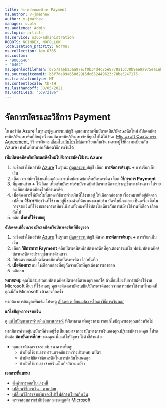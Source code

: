 ```yaml
---
title: จัดการบัตรและวิธีการ Payment
ms.author: v-jmathew
author: v-jmathew
manager: scotv
ms.audience: Admin
ms.topic: article
ms.service: o365-administration
ROBOTS: NOINDEX, NOFOLLOW
localization_priority: Normal
ms.collection: Adm_O365
ms.custom:
- "9003546"
- "6462"
ms.openlocfilehash: b757aa6ba3aa97e5f0b34d4c25e8778a13d30b9ee9a975ea1eb28a6afba4f8c7
ms.sourcegitcommit: b5f7da89a650d2915dc652449623c78be6247175
ms.translationtype: MT
ms.contentlocale: th-TH
ms.lasthandoff: 08/05/2021
ms.locfileid: "53972186"
---
```

# <a name="manage-card-and-payment-method"></a>จัดการบัตรและวิธีการ Payment

ในพอร์ทัล Azure ในฐานะผู้ดูแลระบบบัญชี คุณสามารถเพิ่มบัตรเดบิต/บัตรเครดิตใหม่ อัปเดตบัตรเดบิต/บัตรเครดิตที่มีอยู่ หรือลบบัตรเดบิต/บัตรเครดิตที่คุณไม่ได้ใช้ For [Microsoft Customer Agreement](https://docs.microsoft.com/azure/billing/billing-how-to-change-credit-card?WT.mc_id=Portal-Microsoft_Azure_Support#check-access-to-a-microsoft-customer-agreement), วิธีการเงินจะ [เชื่อมโยงกับโปรไฟล์](https://docs.microsoft.com/azure/billing/billing-how-to-change-credit-card?WT.mc_id=Portal-Microsoft_Azure_Support#change-payment-method-for-a-billing-profile)การเรียกเก็บเงิน เฉพาะผู้ใช้ที่ลงทะเบียนกับ Azure เท่านั้นที่สามารถอัปเดตวิธีการเงินได้

**เพิ่มบัตรเดบิตหรือบัตรเครดิตใหม่ไปยังการสมัครใช้งาน Azure**

1. ลงชื่อเข้าใช้พอร์ทัล [Azure](https://ms.portal.azure.com/) ในฐานะ [ผู้ดูแลระบบ](https://docs.microsoft.com/azure/cost-management-billing/manage/billing-subscription-transfer?WT.mc_id=Portal-Microsoft_Azure_Support#whoisaa)บัญชี เลือก **การจัดการต้นทุน +** การเรียกเก็บเงิน
2. เลือกการสมัครใช้งานที่คุณต้องการเพิ่มบัตรเดบิตหรือบัตรเครดิต เลือก **วิธีการการ Payment**
3. ที่มุมบนซ้าย **+** ให้เลือก เพื่อเพิ่มบัตร ฟอร์มบัตรเดบิต/บัตรเครดิตจะปรากฏขึ้นทางด้านขวา ใส่รายละเอียดบัตรเดบิตหรือบัตรเครดิต
4. เมื่อต้องการให้บัตรใบนี้แสดงวิธีการจ่ายเงินที่ใช้งานอยู่ ให้เลือกกล่องกาเครื่องหมายที่อยู่ถัดจาก เปลี่ยน **วิธีการจ่าย** เงินที่ใช้งานอยู่นี้ของฉันที่ด้านบนของฟอร์ม บัตรใบนี้จะกลายเป็นเครื่องมือในการจ่ายเงินที่ใช้งานของการสมัครใช้งานทั้งหมดที่ใช้บัตรใบเดียวกับการสมัครใช้งานที่เลือก เลือกถัดไป
5. คลิก **ตั้งค่าที่ใช้งานอยู่** 
 
**อัปเดต/เปลี่ยน/เอาบัตรเดบิตหรือบัตรเครดิตที่มีอยู่ออก**

1.  ลงชื่อเข้าใช้พอร์ทัล [Azure](https://portal.azure.com/) ในฐานะ [ผู้ดูแลระบบ](https://docs.microsoft.com/azure/billing/billing-subscription-transfer?WT.mc_id=Portal-Microsoft_Azure_Support#whoisaa)บัญชี ค้นหา **การจัดการต้นทุน +** การเรียกเก็บเงิน
2.  เลือก **วิธีการการ Payment** คลิกบัตรเดบิตหรือบัตรเครดิตที่คุณต้องการแก้ไข ฟอร์มบัตรเดบิต/บัตรเครดิตจะปรากฏขึ้นทางด้านขวา
3.  อัปเดตรายละเอียดบัตรเดบิตหรือบัตรเครดิต เลือกบันทึก
4.  **เมื่อต้องการ** ลบ ให้เลือกกล่องที่อยู่ถัดจากบัตรที่คุณต้องการเอาออก
5.  คลิกลบ

**หมายเหตุ**: คุณไม่สามารถลบบัตรเดบิต/บัตรเครดิตของคุณออกได้ ถ้าเชื่อมโยงกับการสมัครใช้งาน Microsoft อื่นๆ ที่ใช้งานอยู่ คุณจะต้องเอาบัตรเดบิต/บัตรเครดิตออกจากการสมัครใช้งานทั้งหมดที่คุณมีกับ Microsoft แล้วลองอีกครั้ง

หากต้องการข้อมูลเพิ่มเติม โปรดดู [อัปเดต เปลี่ยนแปลง หรือเอาวิธีการเงินออก](https://docs.microsoft.com/azure/billing/billing-how-to-change-credit-card?WT.mc_id=Portal-Microsoft_Azure_Support)

**แก้ไขปัญหาการจ่ายเงิน**

ดู [แก้ไขปัญหาการจ่ายเงิน/สถานการณ์](https://docs.microsoft.com/azure/cost-management-billing/manage/billing-troubleshoot-azure-payment-issues) ที่ผิดพลาด เพื่อดูว่าสามารถแก้ไขปัญหาของคุณแล้วหรือไม่

หากมีการค้างอยู่บนบัตรที่ค้างอยู่ซึ่งเป็นผลมาจากสถาบันทางการเงินของคุณปฏิเสธบัตรของคุณ โปรดติดต่อ **สถาบันการศึกษา** ของคุณเพื่อแก้ไขปัญหา ใช้ตัวชี้ด้านล่าง:

- คุณอาจต้องตรวจสอบกับธนาคารเพื่อดู: 
    - ถ้าเปิดใช้งานการทรานแซคชันระหว่างประเทศบนบัตร
    - ถ้าบัตรมีขีดจํากัดเครดิตในการตัดสินในยอดดุล
    - ถ้าเปิดใช้งานการจ่ายเงินเป็นกิจวัตรบนบัตร

**เอกสารที่แนะนา**

- [ตั้งค่าการออกใบแจ้งหนี้](https://docs.microsoft.com/azure/cost-management-billing/manage/pay-by-invoice)
- [เปลี่ยนวิธีการเงิน - ถามบ่อย](https://docs.microsoft.com/azure/cost-management-billing/manage/change-credit-card?WT.mc_id=Portal-Microsoft_Azure_Support#frequently-asked-questions)
- [เปลี่ยนวิธีการจ่ายเงินของโปรไฟล์การเรียกเก็บเงิน](https://docs.microsoft.com/azure/cost-management-billing/manage/change-credit-card?WT.mc_id=Portal-Microsoft_Azure_Support#change-payment-method-for-a-billing-profile)
- [ตรวจสอบการเข้าถึงข้อตกลงของลูกค้า Microsoft](https://docs.microsoft.com/azure/cost-management-billing/manage/change-credit-card?WT.mc_id=Portal-Microsoft_Azure_Support#check-access-to-a-microsoft-customer-agreement)
